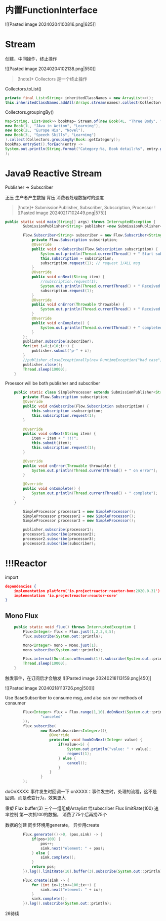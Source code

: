 # 内置FunctionInterface

![[Pasted image 20240204100816.png|625]]
# Stream

创建，中间操作，终止操作

![[Pasted image 20240204102138.png|550]]

>[!note]+ Collectors 是一个终止操作

Collectors.toList()
```java
private final List<String> inheritedClassNames = new ArrayList<>();
this.inheritedClassNames.addAll(Arrays.stream(names).collect(Collectors.toList()));  
```
Collectors.groupingBy()
```java
Map<String, List<Book>> bookMap= Stream.of(new Book(4L, "Three Body", "Novel"),  
new Book(1L, "JAva in Action", "Learning"),  
new Book(2L, "Europe His", "Novel"),  
new Book(3L, "Speech Skills", "Learning")  
).collect(Collectors.groupingBy(Book::getCategory));  
bookMap.entrySet().forEach(entry ->  
System.out.println(String.format("Category:%s, Book detail:%s", entry.getKey(),entry.getValue()))  
);
```

# Java9 Reactive Stream
Publisher -> Subscriber

正压 生产者产生数据
背压 消费者处理数据时的速度
>[!note]+  SubmissionPublisher, Subscriber, Subscription, Processor
![[Pasted image 20240217102449.png|575]]
```java
public static void main(String[] args) throws InterruptedException {
        SubmissionPublisher<String> publisher =new SubmissionPublisher<>();

        Flow.Subscriber<String> subscriber = new Flow.Subscriber<String>() {
            private Flow.Subscription subscription;
            @Override
            public void onSubscribe(Flow.Subscription subscription) {
                System.out.println(Thread.currentThread() + " Start subscription: " + subscription);
                this.subscription = subscription;
                subscription.request(1); // request 1/ALL msg
            }
            @Override
            public void onNext(String item) {
                //subscription.request(1);
                System.out.println(Thread.currentThread() + " Received msg: " + item);
                subscription.request(1);
            }
            @Override
            public void onError(Throwable throwable) {
                System.out.println(Thread.currentThread() + " Received error: " + throwable);
            }
            @Override
            public void onComplete() {
                System.out.println(Thread.currentThread() + " completed");
            }
        };
        publisher.subscribe(subscriber);
        for(int i=0;i<10;i++) {
            publisher.submit("p-" + i);
        }
        //publisher.closeExceptionally(new RuntimeException("bad case"));
        publisher.close();
        Thread.sleep(10000);
    }
```

Proessor will be both publisher and subscriber
```java
    public static class SimpleProcessor extends SubmissionPublisher<String> implements Flow.Subscriber<String> {
        private Flow.Subscription subscription;
        @Override
        public void onSubscribe(Flow.Subscription subscription) {
            this.subscription =subscription;
            this.subscription.request(1);
        }

        @Override
        public void onNext(String item) {
            item = item + " !!!";
            this.submit(item);
            this.subscription.request(1);
        }

        @Override
        public void onError(Throwable throwable) {
            System.out.println(Thread.currentThread() + " on error");
        }

        @Override
        public void onComplete() {
            System.out.println(Thread.currentThread() + " complete");
        }
    }
```

```java
        SimpleProcessor processor1 = new SimpleProcessor();
        SimpleProcessor processor2 = new SimpleProcessor();
        SimpleProcessor processor3 = new SimpleProcessor();

        publisher.subscribe(processor1);
        processor1.subscribe(processor2);
        processor2.subscribe(processor3);
        processor3.subscribe(subscriber);
```

# !!!Reactor

import
```json
dependencies {
    implementation platform('io.projectreactor:reactor-bom:2020.0.31')
    implementation 'io.projectreactor:reactor-core'
}
```


## Mono Flux
```java
    public static void flux() throws InterruptedException {
        Flux<Integer> flux = Flux.just(1,2,3,4,5);
        flux.subscribe(System.out::println);

        Mono<Integer> mono = Mono.just(1);
        mono.subscribe(System.out::println);

        Flux.interval(Duration.ofSeconds(1)).subscribe(System.out::println);
        Thread.sleep(10000);
    }
```

触发事件，在订阅后才会触发
![[Pasted image 20240218113159.png|450]]

![[Pasted image 20240218113726.png|500]]


Use BaseSubscriber to consume msg, and also can ovr methods of consumer
```java
        Flux<Integer> flux = Flux.range(1,10).doOnNext(System.out::println).map(i->i*i).doOnCancel(() -> System.out.println(
                "canceled"
        ));
        flux.subscribe(
                new BaseSubscriber<Integer>(){
                    @Override
                    protected void hookOnNext(Integer value) {
                        if(value<=5) {
                            System.out.println("value: " + value);
                            request(1);
                        } else {
                            cancel();
                        }
                    }
                }
        );
```

doOnXXXX: 事件发生时回调一下
onXXXX：事件发生时，处理的流程，这不是回调，而是改变行为，效果更大 

重塑
Flux  buffer(3) 三个一组组成Arraylist 给subscriber
Flux  limitRate(100) 速率控制 第一次抓100的数据， 消费了75个后再捞75个

数据的创建
同步环境用generate， 异步用create
```java
        Flux.generate(()->0, (pos,sink) -> {
            if(pos<100) {
                pos++;
                sink.next("element: " + pos);
            } else {
                sink.complete();
            }
            return pos;
        }).log().limitRate(10).buffer(3).subscribe(System.out::println);
```

```java
        Flux.create(sink -> {
            for (int ix=1;ix<=100;ix++) {
                sink.next("element: " + ix);
            }
            sink.complete();
        }).log().subscribe(System.out::println);
```
26待续